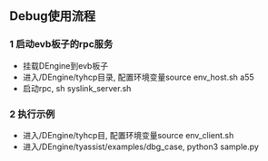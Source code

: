 
## Debug使用流程


### 1 启动evb板子的rpc服务

- 挂载DEngine到evb板子
- 进入/DEngine/tyhcp目录, 配置环境变量source env_host.sh a55
- 启动rpc, sh syslink_server.sh

### 2 执行示例

- 进入/DEngine/tyhcp目, 配置环境变量source env_client.sh
- 进入/DEngine/tyassist/examples/dbg_case, python3 sample.py